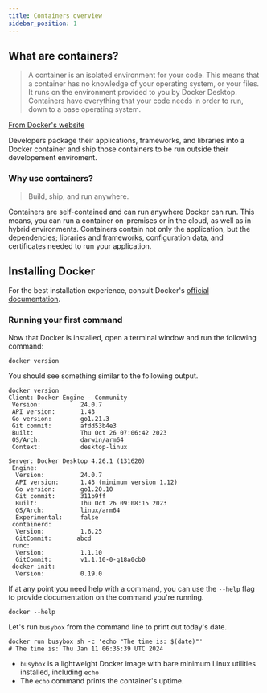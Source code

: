 ```yaml
---
title: Containers overview
sidebar_position: 1
---
```


## What are containers?

> A container is an isolated environment for your code. This means that a container has no knowledge of your operating system, or your files. It runs on the environment provided to you by Docker Desktop. Containers have everything that your code needs in order to run, down to a base operating system.

[From Docker's website](https://docs.docker.com/guides/walkthroughs/what-is-a-container/#:~:text=A%20container%20is%20an%20isolated,to%20a%20base%20operating%20system)

Developers package their applications, frameworks, and libraries into a Docker container and ship those containers to be run outside their developement enviroment.

### Why use containers?

> Build, ship, and run anywhere.

Containers are self-contained and can run anywhere Docker can run. This means, you can run a container on-premises or in the cloud, as well as in hybrid environments.
Containers contain not only the application, but the dependencies; libraries and frameworks, configuration data, and certificates needed to run your application.

## Installing Docker

For the best installation experience, consult Docker's [official documentation](https://docs.docker.com/get-docker/).

### Running your first command

Now that Docker is installed, open a terminal window and run the following command:

```command
docker version
```

You should see something similar to the following output.

```text
docker version
Client: Docker Engine - Community
 Version:           24.0.7
 API version:       1.43
 Go version:        go1.21.3
 Git commit:        afdd53b4e3
 Built:             Thu Oct 26 07:06:42 2023
 OS/Arch:           darwin/arm64
 Context:           desktop-linux

Server: Docker Desktop 4.26.1 (131620)
 Engine:
  Version:          24.0.7
  API version:      1.43 (minimum version 1.12)
  Go version:       go1.20.10
  Git commit:       311b9ff
  Built:            Thu Oct 26 09:08:15 2023
  OS/Arch:          linux/arm64
  Experimental:     false
 containerd:
  Version:          1.6.25
  GitCommit:       abcd
 runc:
  Version:          1.1.10
  GitCommit:        v1.1.10-0-g18a0cb0
 docker-init:
  Version:          0.19.0
```

If at any point you need help with a command, you can use the `--help` flag to provide documentation on the command you're running.

```command
docker --help
```

Let's run `busybox` from the command line to print out today's date.

```command
docker run busybox sh -c 'echo "The time is: $(date)"'
# The time is: Thu Jan 11 06:35:39 UTC 2024
```

- `busybox` is a lightweight Docker image with bare minimum Linux utilities installed, including `echo`
- The `echo` command prints the container's uptime.
